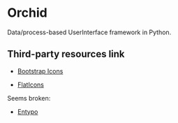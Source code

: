 # Orchid
Data/process-based UserInterface framework in Python.


## Third-party resources link

* [Bootstrap Icons](https://icons.getbootstrap.com/)


* [FlatIcons](https://www.flaticon.com/free-icons/web)

Seems broken:
* [Entypo](http://www.entypo.com/)


